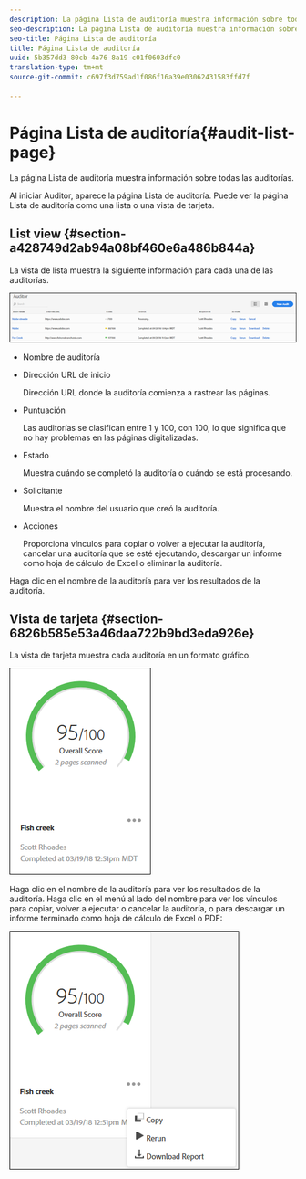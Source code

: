 ```yaml
---
description: La página Lista de auditoría muestra información sobre todas las auditorías.
seo-description: La página Lista de auditoría muestra información sobre todas las auditorías.
seo-title: Página Lista de auditoría
title: Página Lista de auditoría
uuid: 5b357dd3-80cb-4a76-8a19-c01f0603dfc0
translation-type: tm+mt
source-git-commit: c697f3d759ad1f086f16a39e03062431583ffd7f

---
```



# Página Lista de auditoría{#audit-list-page}

La página Lista de auditoría muestra información sobre todas las auditorías.

Al iniciar Auditor, aparece la página Lista de auditoría. Puede ver la página Lista de auditoría como una lista o una vista de tarjeta.

## List view {#section-a428749d2ab94a08bf460e6a486b844a}

La vista de lista muestra la siguiente información para cada una de las auditorías.

![](assets/audit-list.png)

* Nombre de auditoría
* Dirección URL de inicio

   Dirección URL donde la auditoría comienza a rastrear las páginas.
* Puntuación

   Las auditorías se clasifican entre 1 y 100, con 100, lo que significa que no hay problemas en las páginas digitalizadas.
* Estado

   Muestra cuándo se completó la auditoría o cuándo se está procesando.
* Solicitante

   Muestra el nombre del usuario que creó la auditoría.
* Acciones

   Proporciona vínculos para copiar o volver a ejecutar la auditoría, cancelar una auditoría que se esté ejecutando, descargar un informe como hoja de cálculo de Excel o eliminar la auditoría.

Haga clic en el nombre de la auditoría para ver los resultados de la auditoría.

## Vista de tarjeta {#section-6826b585e53a46daa722b9bd3eda926e}

La vista de tarjeta muestra cada auditoría en un formato gráfico.

![](assets/card.png)

Haga clic en el nombre de la auditoría para ver los resultados de la auditoría. Haga clic en el menú al lado del nombre para ver los vínculos para copiar, volver a ejecutar o cancelar la auditoría, o para descargar un informe terminado como hoja de cálculo de Excel o PDF:

![](assets/card-menu.png)

